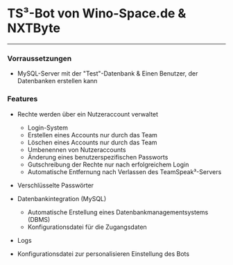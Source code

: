 # **TS³-Bot von Wino-Space.de & NXTByte**

_____

### **Vorraussetzungen**
* MySQL-Server mit der "Test"-Datenbank & Einen Benutzer, der Datenbanken erstellen kann

### **Features**

* Rechte werden über ein Nutzeraccount verwaltet
    * Login-System  
    * Erstellen eines Accounts nur durch das Team
    * Löschen eines Accounts nur durch das Team
    * Umbenennen von Nutzeraccounts
    * Änderung eines benutzerspezifischen Passworts
    * Gutschreibung der Rechte nur nach erfolgreichem Login
    * Automatische Entfernung nach Verlassen des TeamSpeak³-Servers
  
* Verschlüsselte Passwörter
* Datenbankintegration (MySQL)
  * Automatische Erstellung eines Datenbankmanagementsystems (DBMS)
  * Konfigurationsdatei für die Zugangsdaten
* Logs
* Konfigurationsdatei zur personalisieren Einstellung des Bots
